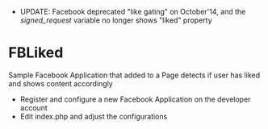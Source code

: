 * UPDATE: Facebook deprecated "like gating" on October'14, and the *signed_request* variable no longer shows "liked" property

FBLiked
==========

Sample Facebook Application that added to a Page detects if user has liked and shows content accordingly  

* Register and configure a new Facebook Application on the developer account
* Edit index.php and adjust the configurations

